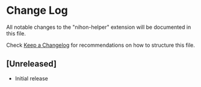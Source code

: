 # Change Log

All notable changes to the "nihon-helper" extension will be documented in this file.

Check [Keep a Changelog](http://keepachangelog.com/) for recommendations on how to structure this file.

## [Unreleased]

- Initial release